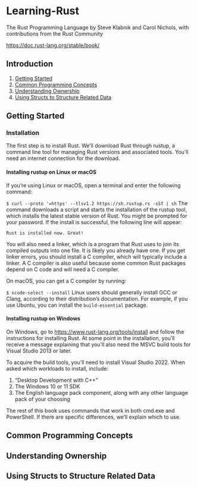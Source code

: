 # Learning-Rust

The Rust Programming Language
by Steve Klabnik and Carol Nichols, with contributions from the Rust Community

https://doc.rust-lang.org/stable/book/
## Introduction
1. [Getting Started](#getting-started)
2. [Common Programming Concepts](#common-programming-concepts)
3. [Understanding Ownership](#understanding-ownership)
4. [Using Structs to Structure Related Data](#using-structs-to-structure-related-data)

## Getting Started
### Installation
The first step is to install Rust. We’ll download Rust through rustup, a command line tool for managing Rust versions and associated tools. You’ll need an internet connection for the download.
#### Installing rustup on Linux or macOS
If you’re using Linux or macOS, open a terminal and enter the following command:

```$ curl --proto '=https' --tlsv1.2 https://sh.rustup.rs -sSf | sh```
The command downloads a script and starts the installation of the rustup tool, which installs the latest stable version of Rust. You might be prompted for your password. If the install is successful, the following line will appear:

```Rust is installed now. Great!```

You will also need a linker, which is a program that Rust uses to join its compiled outputs into one file. It is likely you already have one. If you get linker errors, you should install a C compiler, which will typically include a linker. A C compiler is also useful because some common Rust packages depend on C code and will need a C compiler.

On macOS, you can get a C compiler by running:

```$ xcode-select --install```
Linux users should generally install GCC or Clang, according to their distribution’s documentation. For example, if you use Ubuntu, you can install the ```build-essential``` package.
#### Installing rustup on Windows
On Windows, go to https://www.rust-lang.org/tools/install and follow the instructions for installing Rust. At some point in the installation, you’ll receive a message explaining that you’ll also need the MSVC build tools for Visual Studio 2013 or later.

To acquire the build tools, you’ll need to install Visual Studio 2022. When asked which workloads to install, include:

  1. “Desktop Development with C++”
  2. The Windows 10 or 11 SDK
  3. The English language pack component, along with any other language pack of your choosing
     
The rest of this book uses commands that work in both cmd.exe and PowerShell. If there are specific differences, we’ll explain which to use.

## Common Programming Concepts

## Understanding Ownership

## Using Structs to Structure Related Data
